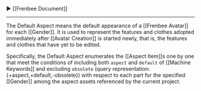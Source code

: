 ▶ [[Frenbee Document]]

---

The Default Aspect means the default appearance of a [[Frenbee Avatar]] for each [[Gender]]. It is used to represent the features and clothes adopted immediately after [[Avatar Creation]] is started newly, that is, the features and clothes that have yet to be edited.

Specifically, the Default Aspect enumerates the [[Aspect Item]]s one by one that meet the conditions of including both `aspect` and `default` of [[Machine Keywords]] and excluding `obsolete` (query representation: {+aspect,+default,-obsolete}) with respect to each part for the specified [[Gender]] among the aspect assets referenced by the current project.